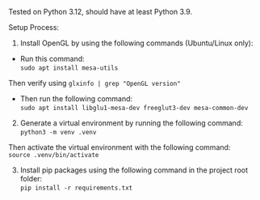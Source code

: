 Tested on Python 3.12, should have at least Python 3.9.


Setup Process:
1. Install OpenGL by using the following commands (Ubuntu/Linux only):

- Run this command:<br>
`sudo apt install mesa-utils`

Then verify using `glxinfo | grep "OpenGL version"`

- Then run the following command:<br>
`sudo apt install libglu1-mesa-dev freeglut3-dev mesa-common-dev`

2. Generate a virtual environment by running the following command:<br>
`python3 -m venv .venv`

Then activate the virtual environment with the following command:<br>
`source .venv/bin/activate`

3. Install pip packages using the following command in the project root folder:<br>
`pip install -r requirements.txt`

